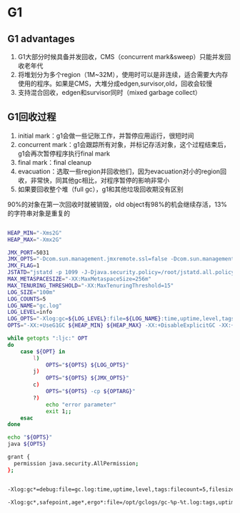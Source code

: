 # G1
## G1 advantages

1. G1大部分时候具备并发回收，CMS（concurrent mark&sweep）只能并发回收老年代
2. 将堆划分为多个region（1M~32M），使用时可以是非连续，适合需要大内存使用的程序。如果是CMS，大堆分成edgen,survisor,old，回收会较慢
3. 支持混合回收，edgen和survisor同时（mixed garbage collect）

## G1回收过程

1. initial mark：g1会做一些记账工作，并暂停应用运行，很短时间
2. concurrent mark：g1会跟踪所有对象，并标记存活对象，这个过程结束后，g1会再次暂停程序执行final mark
3. final mark：final cleanup
4. evacuation：选取一些region并回收他们，因为evacuation对小的region回收，非常快，同其他gc相比，对程序暂停的影响非常小
5. 如果要回收整个堆（full gc），g1和其他垃圾回收期没有区别

90%的对象在第一次回收时就被销毁，old object有98%的机会继续存活，13%的字符串对象是重复的

```sh

HEAP_MIN="-Xms2G"
HEAP_MAX="-Xmx2G"

JMX_PORT=5031
JMX_OPTS="-Dcom.sun.management.jmxremote.ssl=false -Dcom.sun.management.jmxremote.authenticate=false -Dcom.sun.management.jmxremote.port=${JMX_PORT}" -Djava.rmi.server.hostname=172.29.198.81
JMX_FLAG=1
JSTATD="jstatd -p 1099 -J-Djava.security.policy=/root/jstatd.all.policy -J-Djava.rmi.server.hostname=172.29.198.81"
MAX_METASPACESIZE="-XX:MaxMetaspaceSize=256m"
MAX_TENURING_THRESHOLD="-XX:MaxTenuringThreshold=15"
LOG_SIZE="100m"
LOG_COUNTS=5
LOG_NAME="gc.log"
LOG_LEVEL=info
LOG_OPTS="-Xlog:gc=${LOG_LEVEL}:file=${LOG_NAME}:time,uptime,level,tags:filecount=${LOG_COUNTS},filesize=${LOG_SIZE}"
OPTS="-XX:+UseG1GC ${HEAP_MIN} ${HEAP_MAX} -XX:+DisableExplicitGC -XX:+UseStringDeduplication -XX:+ParallelRefProcEnabled"

while getopts ":ljc:" OPT
do
    case ${OPT} in
        l)
            OPTS="${OPTS} ${LOG_OPTS}"
        j)
            OPTS="${OPTS} ${JMX_OPTS}"
        c)
            OPTS="${OPTS} -cp ${OPTARG}"
        ?)
            echo "error parameter"
            exit 1;;
    esac
done

echo "${OPTS}"
java ${OPTS}

grant {
  permission java.security.AllPermission;
};


-Xlog:gc*=debug:file=gc.log:time,uptime,level,tags:filecount=5,filesize=10m

-Xlog:gc*,safepoint,age*,ergo*:file=/opt/gclogs/gc-%p-%t.log:tags,uptime,time,level:filecount=10,filesize=50m
```
